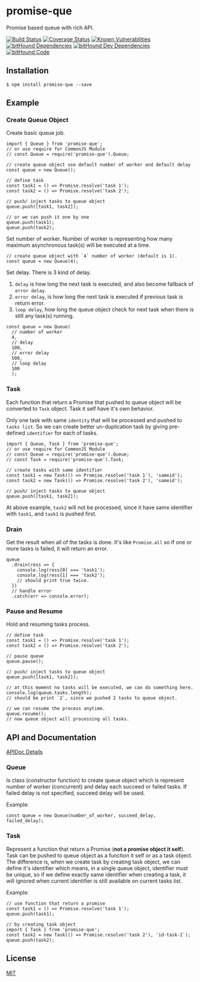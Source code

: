 # promise-que
Promise based queue with rich API.

[![Build Status](https://travis-ci.org/lividum/promise-que.svg?branch=master)](https://travis-ci.org/lividum/promise-que)
[![Coverage Status](https://coveralls.io/repos/github/lividum/promise-que/badge.svg?branch=master)](https://coveralls.io/github/lividum/promise-que?branch=master)
[![Known Vulnerabilities](https://snyk.io/test/npm/name/badge.svg)](https://snyk.io/test/npm/name)
[![bitHound Dependencies](https://www.bithound.io/github/lividum/promise-que/badges/dependencies.svg)](https://www.bithound.io/github/lividum/promise-que/master/dependencies/npm)
[![bitHound Dev Dependencies](https://www.bithound.io/github/lividum/promise-que/badges/devDependencies.svg)](https://www.bithound.io/github/lividum/promise-que/master/dependencies/npm)
[![bitHound Code](https://www.bithound.io/github/lividum/promise-que/badges/code.svg)](https://www.bithound.io/github/lividum/promise-que)

## Installation

```$ npm install promise-que --save```

## Example

### Create Queue Object

Create basic queue job.

```
import { Queue } from 'promise-que';
// or use require for CommonJS Module
// const Queue = require('promise-que').Queue;

// create queue object use default number of worker and default delay
const queue = new Queue();

// define task
const task1 = () => Promise.resolve('task 1');
const task2 = () => Promise.resolve('task 2');

// push/ inject tasks to queue object
queue.push([task1, task2]);

// or we can push it one by one
queue.push(task1);
queue.push(task2);
```

Set number of worker. Number of worker is representing how many maximum asynchronous task(s) will be executed at a time.

```
// create queue object with `4` number of worker (default is 1).
const queue = new Queue(4);
```

Set delay. There is 3 kind of delay.
1. `delay` is how long the next task is executed, and also become fallback of `error delay`.
2. `error delay`, is how long the next task is executed if previous task is return error.
3. `loop delay`, how long the queue object check for next task when there is still any task(s) running.

```
const queue = new Queue(
  // number of worker
  4,
  // delay
  100,
  // error delay
  500,
  // loop delay
  100
  );
```

### Task

Each function that return a Promise that pushed to queue object will be converted to `Task` object. Task it self have it's own behavior.

Only one task with same `identity` that will be processed and pushed to `tasks list`. So we can create better un-duplication task by giving pre-defined `identifier` for each of tasks.

```
import { Queue, Task } from 'promise-que';
// or use require for CommonJS Module
// const Queue = require('promise-que').Queue;
// const Task = require('promise-que').Task;

// create tasks with same identifier
const task1 = new Task(() => Promise.resolve('task 1'), 'sameid');
const task2 = new Task(() => Promise.resolve('task 2'), 'sameid');

// push/ inject tasks to queue object
queue.push([task1, task2]);
```

At above example, `task2` will not be processed, since it have same identifier with `task1`, and `task1` is pushed first.

### Drain

Get the result when all of the tasks is done. It's like `Promise.all` so if one or more tasks is failed, it will return an error.

```
queue
  .drain(ress => {
    console.log(ress[0] === 'task1');
    console.log(ress[1] === 'task2');
    // should print true twice.
  })
  // handle error
  .catch(err => console.error);
```

### Pause and Resume

Hold and resuming tasks process.

```
// define task
const task1 = () => Promise.resolve('task 1');
const task2 = () => Promise.resolve('task 2');

// pause queue
queue.pause();

// push/ inject tasks to queue object
queue.push([task1, task2]);

// at this moment no tasks will be executed, we can do something here.
console.log(queue.tasks.length);
// should be print `2`, since we pushed 2 tasks to queue object.

// we can resume the process anytime.
queue.resume();
// now queue object will processing all tasks.
```

## API and Documentation

[APIDoc Details](https://lividum.github.io/promise-que/docs/)

### Queue
Is class (constructor function) to create queue object which is represent number of worker (concurrent) and delay each succeed or failed tasks. If failed delay is not specified, succeed delay will be used.

Example:
```
const queue = new Queue(number_of_worker, succeed_delay, failed_delay);
```

### Task
Represent a function that return a Promise (**not a promise object it self**). Task can be pushed to queue object as a function it self or as a task object. The difference is, when we create task by creating task object, we can define it's identifier which means, in a single queue object, identifier must be unique, so if we define exactly same identifier when creating a task, it will ignored when current identifier is still available on current tasks list.

Example:
```
// use function that return a promise
const task1 = () => Promise.resolve('task 1');
queue.push(task1);

// by creating task object
import { Task } from 'promise-que';
const task2 = new Task(() => Promise.resolve('task 2'), 'id-task-2`);
queue.push(task2);
```

## License
[MIT](https://github.com/lividum/promise-que/blob/master/LICENSE)
